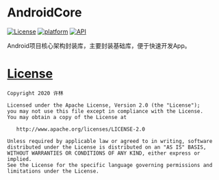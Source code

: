 # AndroidCore
[![License](https://img.shields.io/github/license/xulindev/AndroidCore)](https://github.com/xulindev/AndroidCore/blob/master/LICENSE)
[![platform](https://img.shields.io/badge/platform-Android-yellow.svg)](https://www.android.com)
[![API](https://img.shields.io/badge/API-21%2B-brightgreen.svg?style=flat)](https://android-arsenal.com/api?level=21)

Android项目核心架构封装库，主要封装基础库，便于快速开发App。

# [License](https://github.com/xulindev/AndroidCore/blob/master/LICENSE)

```
Copyright 2020 许林

Licensed under the Apache License, Version 2.0 (the "License");
you may not use this file except in compliance with the License.
You may obtain a copy of the License at

   http://www.apache.org/licenses/LICENSE-2.0

Unless required by applicable law or agreed to in writing, software
distributed under the License is distributed on an "AS IS" BASIS,
WITHOUT WARRANTIES OR CONDITIONS OF ANY KIND, either express or implied.
See the License for the specific language governing permissions and
limitations under the License.
```